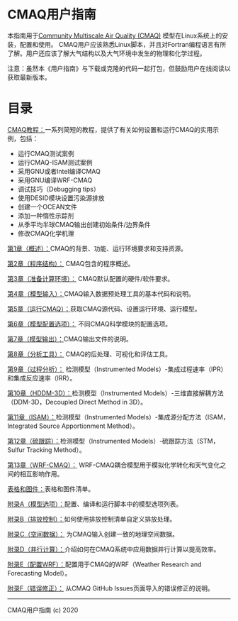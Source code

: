 # CMAQ用户指南


本指南用于[Community Multiscale Air Quality (CMAQ)]( http://www.epa.gov/cmaq ) 模型在Linux系统上的安装，配置和使用。 CMAQ用户应该熟悉Linux脚本，并且对Fortran编程语言有所了解。用户还应该了解大气结构以及大气环境中发生的物理和化学过程。

注意：虽然本《用户指南》与下载或克隆的代码一起打包，但鼓励用户在线阅读以获取最新版本。

# 目录

[CMAQ教程：](Tutorials/README.md)一系列简短的教程，提供了有关如何设置和运行CMAQ的实用示例，包括：
* 运行CMAQ测试案例
* 运行CMAQ-ISAM测试案例
* 采用GNU或者Intel编译CMAQ
* 采用GNU编译WRF-CMAQ
* 调试技巧（Debugging tips）
* 使用DESID模块设置污染源排放
* 创建一个OCEAN文件
* 添加一种惰性示踪剂
* 从季平均半球CMAQ输出创建初始条件/边界条件
* 修改CMAQ化学机理

[第1章（概述）：](CMAQ_UG_ch01_overview.md)CMAQ的背景、功能、运行环境要求和支持资源。

[第2章（程序结构）：](CMAQ_UG_ch02_program_structure.md) CMAQ包含的程序概述。

[第3章（准备计算环境）：](CMAQ_UG_ch03_preparing_compute_environment.md) CMAQ默认配置的硬件/软件要求。

[第4章（模型输入）：](CMAQ_UG_ch04_model_inputs.md)CMAQ输入数据预处理工具的基本代码和说明。

[第5章（运行CMAQ）：](CMAQ_UG_ch05_running_a_simulation.md)获取CMAQ源代码、设置运行环境、运行模型。

[第6章（模型配置选项）：](CMAQ_UG_ch06_model_configuration_options.md) 不同CMAQ科学模块的配置选项。

[第7章（模型输出）：](CMAQ_UG_ch07_model_outputs.md)CMAQ输出文件的说明。

[第8章（分析工具）：](CMAQ_UG_ch08_analysis_tools.md) CMAQ的后处理、可视化和评估工具。

[第9章（过程分析）：](CMAQ_UG_ch09_process_analysis.md) 检测模型（Instrumented Models）-集成过程速率（IPR）和集成反应速率（IRR）。

[第10章（HDDM-3D）：](CMAQ_UG_ch10_HDDM-3D.md)检测模型（Instrumented Models）-三维直接解耦方法（DDM-3D，Decoupled Direct Method in 3D）。

[第11章（ISAM）：](CMAQ_UG_ch11_ISAM.md)检测模型（Instrumented Models）-集成源分配方法（ISAM，Integrated Source Apportionment Method）。

[第12章（硫跟踪）：](CMAQ_UG_ch12_sulfur_tracking.md)检测模型（Instrumented Models）-硫跟踪方法（STM，Sulfur Tracking Method）。

[第13章（WRF-CMAQ）：](CMAQ_UG_ch13_WRF-CMAQ.md) WRF-CMAQ耦合模型用于模拟化学转化和天气变化之间的相互影响作用。

[表格和图件：](CMAQ_UG_tables_figures.md)表格和图件清单。

[附录A（模型选项）：](Appendix/CMAQ_UG_appendixA_model_options.md)配置、编译和运行脚本中的模型选项列表。

[附录B（排放控制）：](Appendix/CMAQ_UG_appendixB_emissions_control.md)如何使用排放控制清单自定义排放处理。

[附录C（空间数据）：](Appendix/CMAQ_UG_appendixC_spatial_data.md) 为CMAQ输入创建一致的地理空间数据。

[附录D（并行计算）：](Appendix/CMAQ_UG_appendixD_parallel_implementation.md)介绍如何在CMAQ系统中应用数据并行计算以提高效率。

[附录E（配置WRF）：](Appendix/CMAQ_UG_appendixE_configuring_WRF.md)配置用于CMAQ的WRF（Weather Research and Forecasting Model）。

[附录F（错误修正）：](Appendix/CMAQ_UG_appendixF_importing_bugfixes.md) 从CMAQ GitHub Issues页面导入的错误修正的说明。

***

CMAQ用户指南 (c) 2020<br>